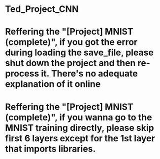 # Ted_Project_CNN

# Reffering the "[Project] MNIST (complete)", if you got the error during loading the save_file, please shut down the project and then re-process it. There's no adequate explanation of it online

# Reffering the "[Project] MNIST (complete)", if you wanna go to the MNIST training directly, please skip first 6 layers except for the 1st layer that imports libraries.
